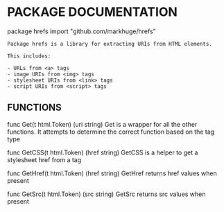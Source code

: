 # PACKAGE DOCUMENTATION

package hrefs
    import "github.com/markhuge/hrefs"

    Package hrefs is a library for extracting URIs from HTML elements.

    This includes:

	- URLs from <a> tags
	- image URIs from <img> tags
	- stylesheet URIs from <link> tags
	- script URIs from <script> tags

## FUNCTIONS

func Get(t html.Token) (uri string)
    Get is a wrapper for all the other functions. It attempts to determine
    the correct function based on the tag type

func GetCSS(t html.Token) (href string)
    GetCSS is a helper to get a stylesheet href from a <link> tag

func GetHref(t html.Token) (href string)
    GetHref returns href values when present

func GetSrc(t html.Token) (src string)
    GetSrc returns src values when present


